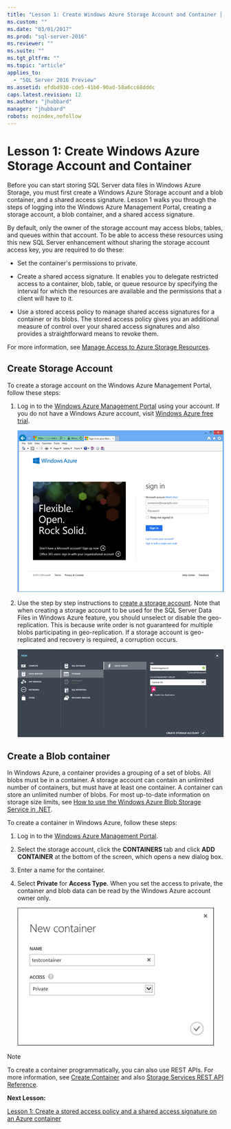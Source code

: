 ```yaml
---
title: "Lesson 1: Create Windows Azure Storage Account and Container | Microsoft Docs"
ms.custom: ""
ms.date: "03/01/2017"
ms.prod: "sql-server-2016"
ms.reviewer: ""
ms.suite: ""
ms.tgt_pltfrm: ""
ms.topic: "article"
applies_to: 
  - "SQL Server 2016 Preview"
ms.assetid: efdbd930-cde5-41b0-90ad-58a6cc68dddc
caps.latest.revision: 12
ms.author: "jhubbard"
manager: "jhubbard"
robots: noindex,nofollow
---
```

# Lesson 1: Create Windows Azure Storage Account and Container
Before you can start storing SQL Server data files in Windows Azure Storage, you must first create a Windows Azure Storage account and a blob container, and a shared access signature. Lesson 1 walks you through the steps of logging into the Windows Azure Management Portal, creating a storage account, a blob container, and a shared access signature.  
  
By default, only the owner of the storage account may access blobs, tables, and queues within that account. To be able to access these resources using this new SQL Server enhancement without sharing the storage account access key, you are required to do these:  
  
-   Set the container's permissions to private.  
  
-   Create a shared access signature. It enables you to delegate restricted access to a container, blob, table, or queue resource by specifying the interval for which the resources are available and the permissions that a client will have to it.  
  
-   Use a stored access policy to manage shared access signatures for a container or its blobs. The stored access policy gives you an additional measure of control over your shared access signatures and also provides a straightforward means to revoke them.  
  
For more information, see [Manage Access to Azure Storage Resources](https://msdn.microsoft.com/library/azure/ee393343.aspx).  
  
## Create Storage Account  
To create a storage account on the Windows Azure Management Portal, follow these steps:  
  
1.  Log in to the [Windows Azure Management Portal](https://manage.windowsazure.com) using your account. If you do not have a Windows Azure account, visit [Windows Azure free trial](http://www.windowsazure.com/en-us/pricing/free-trial/).  
  
    ![SQL 14 CTP2](../a9notintoc/media/ss-was-tutlesson-1-1.gif "SQL 14 CTP2")  
  
2.  Use the step by step instructions to [create a storage account](http://azure.microsoft.com/en-us/documentation/articles/storage-create-storage-account/). Note that when creating a storage account to be used for the SQL Server Data Files in Windows Azure feature, you should unselect or disable the geo-replication. This is because write order is not guaranteed for multiple blobs participating in geo-replication. If a storage account is geo-replicated and recovery is required, a corruption occurs.  
  
    ![SQL 14 CTP2](../a9notintoc/media/ss-was-tutlesson-1-2.gif "SQL 14 CTP2")  
  
## Create a Blob container  
In Windows Azure, a container provides a grouping of a set of blobs. All blobs must be in a container. A storage account can contain an unlimited number of containers, but must have at least one container. A container can store an unlimited number of blobs. For most up-to-date information on storage size limits, see [How to use the Windows Azure Blob Storage Service in .NET](http://www.windowsazure.com/en-us/develop/net/how-to-guides/blob-storage/).  
  
To create a container in Windows Azure, follow these steps:  
  
1.  Log in to the [Windows Azure Management Portal](https://manage.windowsazure.com).  
  
2.  Select the storage account, click the **CONTAINERS** tab and click **ADD CONTAINER** at the bottom of the screen, which opens a new dialog box.  
  
3.  Enter a name for the container.  
  
4.  Select **Private** for **Access Type**. When you set the access to private, the container and blob data can be read by the Windows Azure account owner only.  
  
    ![SQL 14 CTP2](../a9notintoc/media/ss-was-tutlesson-1-4.gif "SQL 14 CTP2")  
  
> [!NOTE]  
> To create a container programmatically, you can also use REST APIs. For more information, see [Create Container](http://msdn.microsoft.com/en-us/library/windowsazure/dd179468.aspx) and also [Storage Services REST API Reference](http://msdn.microsoft.com/library/windowsazure/dd179355.aspx).  
  
**Next Lesson:**  
  
[Lesson 1: Create a stored access policy and a shared access signature  on an Azure container](../relational-databases/tutorials/41674d9d-8132-4bff-be4d-85a861419f3d.md)  
  
